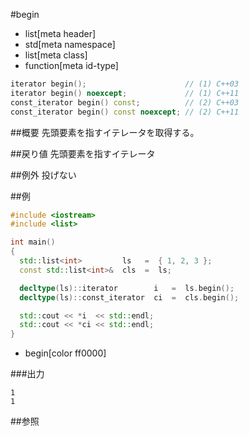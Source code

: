 #begin
* list[meta header]
* std[meta namespace]
* list[meta class]
* function[meta id-type]

```cpp
iterator begin();                      // (1) C++03
iterator begin() noexcept;             // (1) C++11
const_iterator begin() const;          // (2) C++03
const_iterator begin() const noexcept; // (2) C++11
```

##概要
先頭要素を指すイテレータを取得する。


##戻り値
先頭要素を指すイテレータ


##例外
投げない


##例
```cpp
#include <iostream>
#include <list>

int main()
{
  std::list<int>         ls   =  { 1, 2, 3 };
  const std::list<int>&  cls  =  ls;

  decltype(ls)::iterator        i   =  ls.begin();
  decltype(ls)::const_iterator  ci  =  cls.begin();

  std::cout << *i  << std::endl;
  std::cout << *ci << std::endl;
}
```
* begin[color ff0000]

###出力
```
1
1
```

##参照


